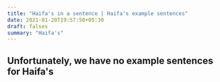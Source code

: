 ```yaml
---
title: "Haifa's in a sentence | Haifa's example sentences"
date: 2021-01-20T19:57:50+05:30
draft: falses
summary: "Haifa's"
---
```

## Unfortunately, we have no example sentences for Haifa's                 

